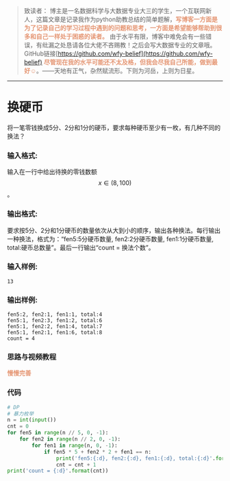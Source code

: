 
> 致读者： 博主是一名数据科学与大数据专业大三的学生，一个互联网新人，这篇文章是记录我作为python助教总结的简单题解，**<font color='#e59572'>写博客一方面是为了记录自己的学习过程中遇到的问题和思考，一方面是希望能够帮助到很多和自己一样处于困惑的读者。</font>**
> 由于水平有限，博客中难免会有一些错误，有纰漏之处恳请各位大佬不吝赐教！之后会写大数据专业的文章哦。
> GitHub链接[https://github.com/wfy-belief](https://github.com/wfy-belief)
> **<font color='#e59572'>尽管现在我的水平可能还不太及格，但我会尽我自己所能，做到最好☺</font>**。——天地有正气，杂然赋流形。下则为河岳，上则为日星。
---
# 换硬币
将一笔零钱换成5分、2分和1分的硬币，要求每种硬币至少有一枚，有几种不同的换法？

### 输入格式:

输入在一行中给出待换的零钱数额$$x\in (8, 100)$$。

### 输出格式:

要求按5分、2分和1分硬币的数量依次从大到小的顺序，输出各种换法。每行输出一种换法，格式为：“fen5:5分硬币数量, fen2:2分硬币数量, fen1:1分硬币数量, total:硬币总数量”。最后一行输出“count = 换法个数”。

### 输入样例:
```in
13
```

### 输出样例:
```out
fen5:2, fen2:1, fen1:1, total:4
fen5:1, fen2:3, fen1:2, total:6
fen5:1, fen2:2, fen1:4, total:7
fen5:1, fen2:1, fen1:6, total:8
count = 4
```
### 思路与视频教程
**<font color='#e59572'>慢慢完善</font>**

### 代码
```python
# DP
# 暴力枚举
n = int(input())
cnt = 0
for fen5 in range(n // 5, 0, -1):
    for fen2 in range(n // 2, 0, -1):
        for fen1 in range(n, 0, -1):
            if fen5 * 5 + fen2 * 2 + fen1 == n:
                print('fen5:{:d}, fen2:{:d}, fen1:{:d}, total:{:d}'.format(fen5, fen2, fen1, fen1 + fen2 + fen5))
                cnt = cnt + 1
print('count = {:d}'.format(cnt))

```